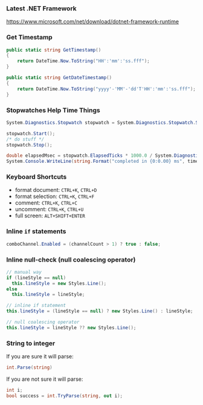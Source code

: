 ### Latest .NET Framework
https://www.microsoft.com/net/download/dotnet-framework-runtime

### Get Timestamp
```cs
public static string GetTimestamp()
{
    return DateTime.Now.ToString("HH':'mm':'ss.fff");
}
```

```cs
public static string GetDateTimestamp()
{
    return DateTime.Now.ToString("yyyy'-'MM'-'dd'T'HH':'mm':'ss.fff");
}
```

### Stopwatches Help Time Things
```cs
System.Diagnostics.Stopwatch stopwatch = System.Diagnostics.Stopwatch.StartNew();

stopwatch.Start();
/* do stuff */
stopwatch.Stop();

double elapsedMsec = stopwatch.ElapsedTicks * 1000.0 / System.Diagnostics.Stopwatch.Frequency;
System.Console.WriteLine(string.Format("completed in {0:0.00} ms", timeMS));
```

### Keyboard Shortcuts

* format document: `CTRL+K`, `CTRL+D`
* format selection: `CTRL+K`, `CTRL+F`
* comment: `CTRL+K`, `CTRL+C`
* uncomment: `CTRL+K`, `CTRL+U`
* full screen: `ALT+SHIFT+ENTER`

### Inline `if` statements
```cs
comboChannel.Enabled = (channelCount > 1) ? true : false;
```

### Inline null-check (null coalescing operator)
```cs
// manual way
if (lineStyle == null)
  this.lineStyle = new Styles.Line();
else
  this.lineStyle = lineStyle;

// inline if statement
this.lineStyle = (lineStyle == null) ? new Styles.Line() : lineStyle;

// null coalescing operator
this.lineStyle = lineStyle ?? new Styles.Line();
```

### String to integer

If you are sure it will parse:
```cs
int.Parse(string)
```

If you are not sure it will parse:
```cs
int i;
bool success = int.TryParse(string, out i);
```
